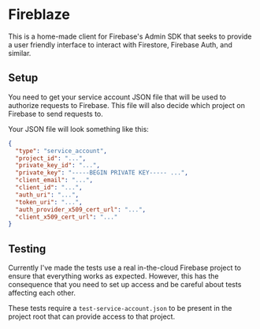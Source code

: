 # Fireblaze

This is a home-made client for Firebase's Admin SDK that seeks to provide a user friendly interface to interact with Firestore, Firebase Auth, and similar.

## Setup

You need to get your service account JSON file that will be used to authorize requests to Firebase. This file will also decide which project on Firebase to send requests to.

Your JSON file will look something like this:

```json
{
  "type": "service_account",
  "project_id": "...",
  "private_key_id": "...",
  "private_key": "-----BEGIN PRIVATE KEY----- ...",
  "client_email": "...",
  "client_id": "...",
  "auth_uri": "...",
  "token_uri": "...",
  "auth_provider_x509_cert_url": "...",
  "client_x509_cert_url": "..."
}
```

## Testing

Currently I've made the tests use a real in-the-cloud Firebase project to ensure that everything works as expected. However, this has the consequence that you need to set up access and be careful about tests affecting each other.

These tests require a `test-service-account.json` to be present in the project root that can provide access to that project.

